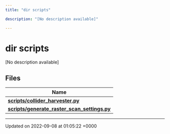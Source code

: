 ```yaml
---
title: "dir scripts"

description: "[No description available]"

---
```


# dir scripts

[No description available]

## Files

| Name           |
| -------------- |
| **[scripts/collider_harvester.py](/documentation/code/files/collider__harvester_8py/)**  |
| **[scripts/generate_raster_scan_settings.py](/documentation/code/files/generate__raster__scan__settings_8py/)**  |






-------------------------------

Updated on 2022-09-08 at 01:05:22 +0000

